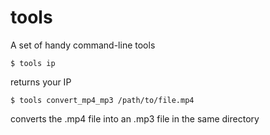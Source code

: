 # tools
A set of handy command-line tools

```
$ tools ip
```
returns your IP

```
$ tools convert_mp4_mp3 /path/to/file.mp4
```
converts the .mp4 file into an .mp3 file in the same directory
